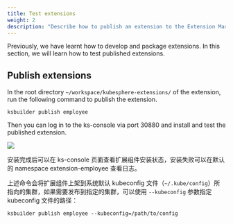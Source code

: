 ```yaml
---
title: Test extensions
weight: 2
description: "Describe how to publish an extension to the Extension Marketplace and test the extension."
---
```


Previously, we have learnt how to develop and package extensions. In this section, we will learn how to test published extensions.

## Publish extensions

In the root directory `~/workspace/kubesphere-extensions/` of the extension, run the following command to publish the extension.

```shell
ksbuilder publish employee
```

Then you can log in to the ks-console via port 30880 and install and test the published extension.

![](./kubesphere-extensions.png)

安装完成后可以在 ks-console 页面查看扩展组件安装状态，安装失败可以在默认的 namespace extension-employee 查看日志。

上述命令会将扩展组件上架到系统默认 kubeconfig 文件（`~/.kube/config`）所指向的集群，如果需要发布到指定的集群，可以使用 `--kubeconfig` 参数指定 kubeconfig 文件的路径：

```shell
ksbuilder publish employee --kubeconfig=/path/to/config
```
